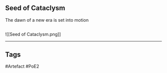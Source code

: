 ## Seed of Cataclysm
The dawn of a new era is set into motion
##
![[Seed of Cataclysm.png]]

---
## Tags
#Artefact
#PoE2